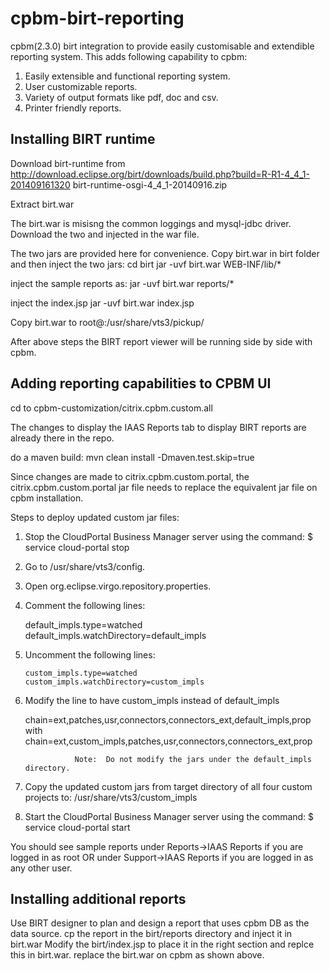 cpbm-birt-reporting
===================

cpbm(2.3.0) birt integration to provide easily customisable and extendible reporting system. 
This adds following capability to cpbm:
1. Easily extensible and functional reporting system.
2. User customizable reports.
3. Variety of output formats like pdf, doc and csv.
4. Printer friendly reports.

Installing BIRT runtime 
-----------------------

Download birt-runtime from http://download.eclipse.org/birt/downloads/build.php?build=R-R1-4_4_1-201409161320
birt-runtime-osgi-4_4_1-20140916.zip

Extract birt.war 

The birt.war is misisng the common loggings and mysql-jdbc driver.
Download the two and  injected in the war file.

The two jars are provided here for convenience. Copy birt.war in birt folder and then inject the two jars:
cd birt
jar -uvf birt.war WEB-INF/lib/*

inject the sample reports as:
jar -uvf birt.war reports/*

inject the index.jsp
jar -uvf birt.war index.jsp

Copy birt.war to root@<cpbm-ip>:/usr/share/vts3/pickup/

After above steps the BIRT report viewer will be running side by side with cpbm.

Adding reporting capabilities to CPBM UI
----------------------------------------

cd to cpbm-customization/citrix.cpbm.custom.all

The changes to display the IAAS Reports tab to display BIRT reports are already there in the repo.

do a maven build: mvn clean install -Dmaven.test.skip=true

Since changes are made to citrix.cpbm.custom.portal, the citrix.cpbm.custom.portal jar file needs to replace the equivalent jar file on cpbm installation.


Steps to deploy updated custom jar files:
		  

1. Stop the CloudPortal Business Manager server using the command:
    $ service cloud-portal stop 
					  
				
2. Go to /usr/share/vts3/config.
				
3. Open org.eclipse.virgo.repository.properties.
				
4.  Comment the following lines:
				  
	 default_impls.type=watched
	default_impls.watchDirectory=default_impls

				
5.  Uncomment the following lines:
				  
        custom_impls.type=watched
        custom_impls.watchDirectory=custom_impls

6. Modify the line to have custom_impls instead of default_impls
				  
    chain=ext,patches,usr,connectors,connectors_ext,default_impls,prop
				  with 
   chain=ext,custom_impls,patches,usr,connectors,connectors_ext,prop

				  Note:  Do not modify the jars under the default_impls directory.
				  
				
7. Copy the updated custom jars from target directory of all four custom projects to: 
	/usr/share/vts3/custom_impls
				  

				
8. Start the CloudPortal Business Manager server using the command:
	$ service cloud-portal start


You should see sample reports under Reports->IAAS Reports if you are logged in as root 
OR under Support->IAAS Reports if you are logged in as any other user.

Installing additional reports
-----------------------------

Use BIRT designer to plan and design a report that uses cpbm DB as the data source.
cp the report in the birt/reports directory and inject it in birt.war
Modify the birt/index.jsp to place it in the right section and replce this in birt.war.
replace the birt.war on cpbm as shown above.
